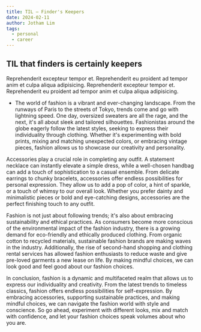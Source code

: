 ```yaml
---
title: TIL — Finder's Keepers
date: 2024-02-11
author: Jotham Lim
tags:
  - personal
  - career
---
```


## TIL that finders is certainly keepers


Reprehenderit excepteur tempor et. Reprehenderit eu proident ad tempor anim et culpa aliqua adipisicing.
Reprehenderit excepteur tempor et. Reprehenderit eu proident ad tempor anim et culpa aliqua adipisicing.

- The world of fashion is a vibrant and ever-changing landscape. From the runways of Paris to the streets of Tokyo, trends come and go with lightning speed. One day, oversized sweaters are all the rage, and the next, it's all about sleek and tailored silhouettes. Fashionistas around the globe eagerly follow the latest styles, seeking to express their individuality through clothing. Whether it's experimenting with bold prints, mixing and matching unexpected colors, or embracing vintage pieces, fashion allows us to showcase our creativity and personality.

Accessories play a crucial role in completing any outfit. A statement necklace can instantly elevate a simple dress, while a well-chosen handbag can add a touch of sophistication to a casual ensemble. From delicate earrings to chunky bracelets, accessories offer endless possibilities for personal expression. They allow us to add a pop of color, a hint of sparkle, or a touch of whimsy to our overall look. Whether you prefer dainty and minimalistic pieces or bold and eye-catching designs, accessories are the perfect finishing touch to any outfit.

Fashion is not just about following trends; it's also about embracing sustainability and ethical practices. As consumers become more conscious of the environmental impact of the fashion industry, there is a growing demand for eco-friendly and ethically produced clothing. From organic cotton to recycled materials, sustainable fashion brands are making waves in the industry. Additionally, the rise of second-hand shopping and clothing rental services has allowed fashion enthusiasts to reduce waste and give pre-loved garments a new lease on life. By making mindful choices, we can look good and feel good about our fashion choices.

In conclusion, fashion is a dynamic and multifaceted realm that allows us to express our individuality and creativity. From the latest trends to timeless classics, fashion offers endless possibilities for self-expression. By embracing accessories, supporting sustainable practices, and making mindful choices, we can navigate the fashion world with style and conscience. So go ahead, experiment with different looks, mix and match with confidence, and let your fashion choices speak volumes about who you are.